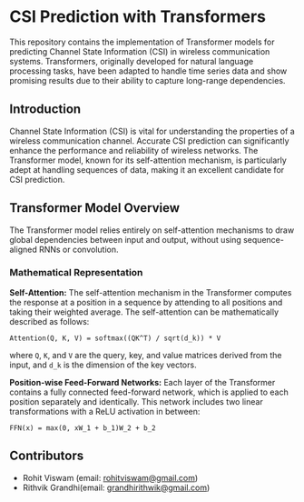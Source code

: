 # CSI Prediction with Transformers

This repository contains the implementation of Transformer models for predicting Channel State Information (CSI) in wireless communication systems. Transformers, originally developed for natural language processing tasks, have been adapted to handle time series data and show promising results due to their ability to capture long-range dependencies.

## Introduction

Channel State Information (CSI) is vital for understanding the properties of a wireless communication channel. Accurate CSI prediction can significantly enhance the performance and reliability of wireless networks. The Transformer model, known for its self-attention mechanism, is particularly adept at handling sequences of data, making it an excellent candidate for CSI prediction.

## Transformer Model Overview

The Transformer model relies entirely on self-attention mechanisms to draw global dependencies between input and output, without using sequence-aligned RNNs or convolution. 

### Mathematical Representation

**Self-Attention:**
The self-attention mechanism in the Transformer computes the response at a position in a sequence by attending to all positions and taking their weighted average. The self-attention can be mathematically described as follows:

`Attention(Q, K, V) = softmax((QK^T) / sqrt(d_k)) * V`

where `Q`, `K`, and `V` are the query, key, and value matrices derived from the input, and `d_k` is the dimension of the key vectors.

**Position-wise Feed-Forward Networks:**
Each layer of the Transformer contains a fully connected feed-forward network, which is applied to each position separately and identically. This network includes two linear transformations with a ReLU activation in between:

`FFN(x) = max(0, xW_1 + b_1)W_2 + b_2`



## Contributors

- Rohit Viswam (email: rohitviswam@gmail.com)
- Rithvik Grandhi(email: grandhirithwik@gmail.com)

